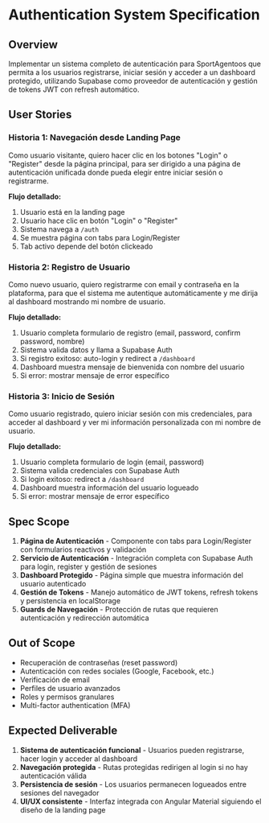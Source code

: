 # Authentication System Specification

## Overview

Implementar un sistema completo de autenticación para SportAgentoos que permita a los usuarios registrarse, iniciar sesión y acceder a un dashboard protegido, utilizando Supabase como proveedor de autenticación y gestión de tokens JWT con refresh automático.

## User Stories

### Historia 1: Navegación desde Landing Page

Como usuario visitante, quiero hacer clic en los botones "Login" o "Register" desde la página principal, para ser dirigido a una página de autenticación unificada donde pueda elegir entre iniciar sesión o registrarme.

**Flujo detallado:**
1. Usuario está en la landing page
2. Usuario hace clic en botón "Login" o "Register"
3. Sistema navega a `/auth`
4. Se muestra página con tabs para Login/Register
5. Tab activo depende del botón clickeado

### Historia 2: Registro de Usuario

Como nuevo usuario, quiero registrarme con email y contraseña en la plataforma, para que el sistema me autentique automáticamente y me dirija al dashboard mostrando mi nombre de usuario.

**Flujo detallado:**
1. Usuario completa formulario de registro (email, password, confirm password, nombre)
2. Sistema valida datos y llama a Supabase Auth
3. Si registro exitoso: auto-login y redirect a `/dashboard`
4. Dashboard muestra mensaje de bienvenida con nombre del usuario
5. Si error: mostrar mensaje de error específico

### Historia 3: Inicio de Sesión

Como usuario registrado, quiero iniciar sesión con mis credenciales, para acceder al dashboard y ver mi información personalizada con mi nombre de usuario.

**Flujo detallado:**
1. Usuario completa formulario de login (email, password)
2. Sistema valida credenciales con Supabase Auth
3. Si login exitoso: redirect a `/dashboard`
4. Dashboard muestra información del usuario logueado
5. Si error: mostrar mensaje de error específico

## Spec Scope

1. **Página de Autenticación** - Componente con tabs para Login/Register con formularios reactivos y validación
2. **Servicio de Autenticación** - Integración completa con Supabase Auth para login, register y gestión de sesiones
3. **Dashboard Protegido** - Página simple que muestra información del usuario autenticado
4. **Gestión de Tokens** - Manejo automático de JWT tokens, refresh tokens y persistencia en localStorage
5. **Guards de Navegación** - Protección de rutas que requieren autenticación y redirección automática

## Out of Scope

- Recuperación de contraseñas (reset password)
- Autenticación con redes sociales (Google, Facebook, etc.)
- Verificación de email
- Perfiles de usuario avanzados
- Roles y permisos granulares
- Multi-factor authentication (MFA)

## Expected Deliverable

1. **Sistema de autenticación funcional** - Usuarios pueden registrarse, hacer login y acceder al dashboard
2. **Navegación protegida** - Rutas protegidas redirigen al login si no hay autenticación válida
3. **Persistencia de sesión** - Los usuarios permanecen logueados entre sesiones del navegador
4. **UI/UX consistente** - Interfaz integrada con Angular Material siguiendo el diseño de la landing page